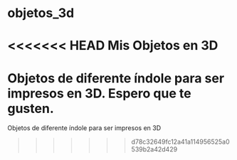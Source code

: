 # objetos_3d
<<<<<<< HEAD
Mis Objetos en 3D
=================

Objetos de diferente índole para ser impresos en 3D. Espero que te gusten.
=======
Objetos de diferente índole para ser impresos en 3D
>>>>>>> d78c32649fc12a41a114956525a0539b2a42d429
